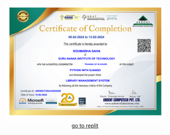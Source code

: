 <center>
  <figure>
    <img src="./certificate.png" alt="course certificate"/>
    <figcaption>
      <a href="https://replit.com/@SoumabhaSaha/library-manager">go to replit</a>
    </figcaption>
  </figure>
</center>
